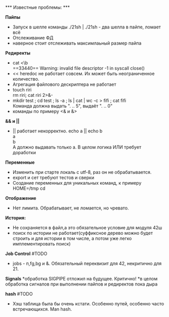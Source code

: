 *** Известные проблемы: ***

**Пайпы**
* Запуск в шелле команды ./21sh | ./21sh - два шелла в пайпе, ломает всё
* Отслеживание ФД
* наверное стоит отслеживать максимлаьный размер пайпа


**Редиректы**
* cat \<\b<br/>
==33440== Warning: invalid file descriptor -1 in syscall close()<br/>
* << heredoc не работает совсем. Их может быть неограниченное количество.
* Агрегация файлового дескриптера не работает
* touch riri <br/>
rm riri; cat riri 2>&- <br/>
* mkdir test ; cd test ; ls -a ; ls | cat | wc -c > fifi ; cat fifi <br/>
Команда должна выдать ". .. 5", выдаёт ". .. 0"
* команды по примеру <& и &>

**&& и ||**
* || работает некорректно.
echo a || echo b <br/>
a<br/>
b<br/>
А должно выдавать только а. В целом логика ИЛИ требует доработки<br/>

**Переменные**
* Изменить при старте локаль с utf-8, раз он не обрабатывается.
* export и сет требуют тестов и сверки
* Создание переменных для уникальных команд, к примеру HOME=/tmp cd

**Отображение**
* Нет лимита. Обрабатывает, не ломается, но чревато.

**История:**
* Не сохраняется в файл,а это обязательное условие для модуля 42ш
* поиск по истории не работает(суффиксное дерево можно будет строить и для истории в том числе, а потом уже легко имплементировать поиск)

**Job Control**
#TODO
* jobs - п,fg,bg и &. Обязательный переквизит для 42, некритично для 21.

**Signals**
*обработка SIGPIPE отложил на будущее. Критично!
*в целом обработка сигналов при выполнении пайпов и редиректов пока дыра

**hash**
#TODO
* Хэш таблица была бы очень кстати. Особенно путей, особенно часто встречающихся. Man hash.<br/>